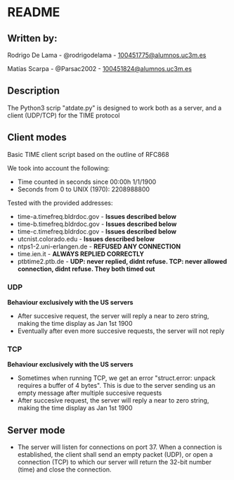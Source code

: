 # README

## Written by:
Rodrigo De Lama - @rodrigodelama - 100451775@alumnos.uc3m.es

Matías Scarpa - @Parsac2002 - 100451824@alumnos.uc3m.es

## Description
The Python3 scrip "atdate.py" is designed to work both as a server, and a client (UDP/TCP) for the TIME protocol

## Client modes
Basic TIME client script based on the outline of RFC868

We took into account the following:
  - Time counted in seconds since 00:00h 1/1/1900
  - Seconds from 0 to UNIX (1970): 2208988800

Tested with the provided addresses:
  - time-a.timefreq.bldrdoc.gov - **Issues described below**
  - time-b.timefreq.bldrdoc.gov - **Issues described below**
  - time-c.timefreq.bldrdoc.gov - **Issues described below**
  - utcnist.colorado.edu - **Issues described below**
  - ntps1-2.uni-erlangen.de - **REFUSED ANY CONNECTION**
  - time.ien.it - **ALWAYS REPLIED CORRECTLY**
  - ptbtime2.ptb.de - **UDP: never replied, didnt refuse. TCP: never allowed connection, didnt refuse. They both timed out**

### UDP
**Behaviour exclusively with the US servers**
- After succesive request, the server will reply a near to zero string, making the time display as Jan 1st 1900
- Eventually after even more succesive requests, the server will not reply

### TCP
**Behaviour exclusively with the US servers**
- Sometimes when running TCP, we get an error "struct.error: unpack requires a buffer of 4 bytes". This is due to the server sending us an empty message after multiple succesive requests
- After succesive request, the server will reply a near to zero string, making the time display as Jan 1st 1900

## Server mode
- The server will listen for connections on port 37. When a connection is established, the client shall send an empty packet (UDP), or open a connection (TCP) to which our server will return the 32-bit number (time) and close the connection.
